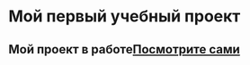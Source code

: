 # Мой первый учебный проект
## Мой проект в работе[Посмотрите сами](https://malankinam.github.io/Leiding-Rostov-Don/)
